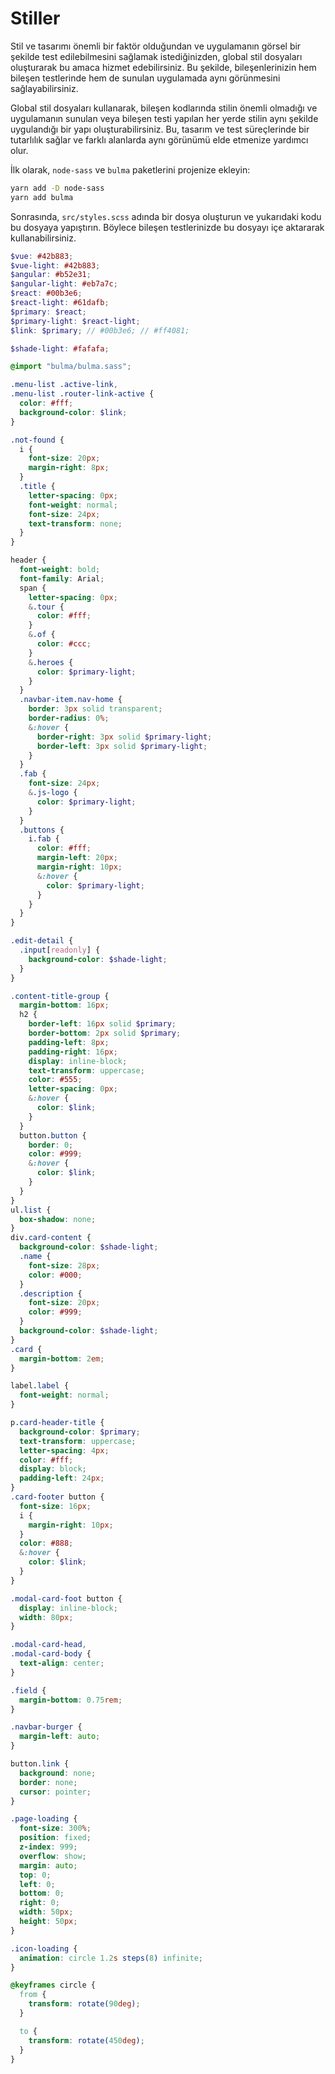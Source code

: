 # Stiller

Stil ve tasarımı önemli bir faktör olduğundan ve uygulamanın görsel bir şekilde test edilebilmesini sağlamak istediğinizden, global stil dosyaları oluşturarak bu amaca hizmet edebilirsiniz. Bu şekilde, bileşenlerinizin hem bileşen testlerinde hem de sunulan uygulamada aynı görünmesini sağlayabilirsiniz.

Global stil dosyaları kullanarak, bileşen kodlarında stilin önemli olmadığı ve uygulamanın sunulan veya bileşen testi yapılan her yerde stilin aynı şekilde uygulandığı bir yapı oluşturabilirsiniz. Bu, tasarım ve test süreçlerinde bir tutarlılık sağlar ve farklı alanlarda aynı görünümü elde etmenize yardımcı olur.

İlk olarak, `node-sass` ve `bulma` paketlerini projenize ekleyin:

```bash
yarn add -D node-sass
yarn add bulma
```

Sonrasında, `src/styles.scss` adında bir dosya oluşturun ve yukarıdaki kodu bu dosyaya yapıştırın. Böylece bileşen testlerinizde bu dosyayı içe aktararak kullanabilirsiniz.

```scss
$vue: #42b883;
$vue-light: #42b883;
$angular: #b52e31;
$angular-light: #eb7a7c;
$react: #00b3e6;
$react-light: #61dafb;
$primary: $react;
$primary-light: $react-light;
$link: $primary; // #00b3e6; // #ff4081;

$shade-light: #fafafa;

@import "bulma/bulma.sass";

.menu-list .active-link,
.menu-list .router-link-active {
  color: #fff;
  background-color: $link;
}

.not-found {
  i {
    font-size: 20px;
    margin-right: 8px;
  }
  .title {
    letter-spacing: 0px;
    font-weight: normal;
    font-size: 24px;
    text-transform: none;
  }
}

header {
  font-weight: bold;
  font-family: Arial;
  span {
    letter-spacing: 0px;
    &.tour {
      color: #fff;
    }
    &.of {
      color: #ccc;
    }
    &.heroes {
      color: $primary-light;
    }
  }
  .navbar-item.nav-home {
    border: 3px solid transparent;
    border-radius: 0%;
    &:hover {
      border-right: 3px solid $primary-light;
      border-left: 3px solid $primary-light;
    }
  }
  .fab {
    font-size: 24px;
    &.js-logo {
      color: $primary-light;
    }
  }
  .buttons {
    i.fab {
      color: #fff;
      margin-left: 20px;
      margin-right: 10px;
      &:hover {
        color: $primary-light;
      }
    }
  }
}

.edit-detail {
  .input[readonly] {
    background-color: $shade-light;
  }
}

.content-title-group {
  margin-bottom: 16px;
  h2 {
    border-left: 16px solid $primary;
    border-bottom: 2px solid $primary;
    padding-left: 8px;
    padding-right: 16px;
    display: inline-block;
    text-transform: uppercase;
    color: #555;
    letter-spacing: 0px;
    &:hover {
      color: $link;
    }
  }
  button.button {
    border: 0;
    color: #999;
    &:hover {
      color: $link;
    }
  }
}
ul.list {
  box-shadow: none;
}
div.card-content {
  background-color: $shade-light;
  .name {
    font-size: 28px;
    color: #000;
  }
  .description {
    font-size: 20px;
    color: #999;
  }
  background-color: $shade-light;
}
.card {
  margin-bottom: 2em;
}

label.label {
  font-weight: normal;
}

p.card-header-title {
  background-color: $primary;
  text-transform: uppercase;
  letter-spacing: 4px;
  color: #fff;
  display: block;
  padding-left: 24px;
}
.card-footer button {
  font-size: 16px;
  i {
    margin-right: 10px;
  }
  color: #888;
  &:hover {
    color: $link;
  }
}

.modal-card-foot button {
  display: inline-block;
  width: 80px;
}

.modal-card-head,
.modal-card-body {
  text-align: center;
}

.field {
  margin-bottom: 0.75rem;
}

.navbar-burger {
  margin-left: auto;
}

button.link {
  background: none;
  border: none;
  cursor: pointer;
}

.page-loading {
  font-size: 300%;
  position: fixed;
  z-index: 999;
  overflow: show;
  margin: auto;
  top: 0;
  left: 0;
  bottom: 0;
  right: 0;
  width: 50px;
  height: 50px;
}

.icon-loading {
  animation: circle 1.2s steps(8) infinite;
}

@keyframes circle {
  from {
    transform: rotate(90deg);
  }

  to {
    transform: rotate(450deg);
  }
}
```

